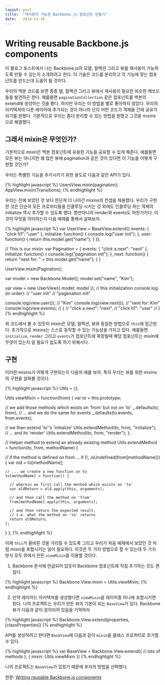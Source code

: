 ```yaml
---
layout: post 
title:  "재사용이 가능한 Backbone.js 컴포넌트 만들기"
date:   2014-11-16
---
```


# Writing reusable Backbone.js components

이 블로그 포스트에서 나는 Backbone.js의 모델, 컬렉션 그리고 뷰를 재사용이 가능하도록 만들 수 있는지 소개하려고 한다. 이 기술은 코드를 분리하고 각 기능에 맞는 컴포넌트를 만드는데 도움이 될 것이다.

우리의 백본 코드를 보면 종종 델, 컬렉션 그리고 뷰에서 재사용이 필요한 비슷한 메쏘드들을 발견하곤 한다. 예를들면 ```paginationCollection``` 같은 컴포넌트를 백본의 extend에 생성하는 것을 봤다. 하지만 우리는 이 방법을 별로 좋아하지 않았다. 우리의 아키텍쳐의 다른 레이어에 추가되는 것이 아니라 단지 어떤 코드가 객체들 간에 공유가 되기를 원했다. 기본적으로 우리는 좀더 분리할 수 있는 방법을 원했고 그것을 mixins 으로 해결했다. 

## 그래서 mixin은 무엇인가?

기본적으로 mixin은 백본 컴포넌트에 유용한 기능을 공유할 수 있게 해준다. 예를들면 모든 뷰는 아니지만 꽤 많은 뷰에 pagination과 같은 것이 있다면 이 기능을 어떻게 구현할 것인가?

우리는 특별한 기능을 추가시키기 위한 용도로 다음과 같은 API가 있다.

{% highlight javascript %}
UsersView.mixin(pagination);
AppView.mixin(Transitions);
{% endhighlight %}

우리는 전에 보았던 것 보다 한단게 더 나아간 mixins의 컨셉을 채용했다. 우리가 구현한 것은 단순히 모든 프로퍼티들을 인클루딩 시키는 것 외에도 인클루딩 하는 객체의 initialize 역시 추가할 수 있도록 했다. 뿐만아니라 render와 events도 마찬가지다. 이것이 무엇을 의미하는지 다음 예제를 통해서 살펴보자.

{% highlight javascript %}
var UserView = BaseView.extend({
  events: {
    "click h1": "user"
  },
  initialize: function() {
    console.log("user init");
  },
  user: function() {
    return this.model.get("name");
  }
});

// This is our mixin:
var Pagination = {
  events: {
    "click a.next": "next"
  },
  initialize: function() {
    console.log("pagination init");
  },
  next: function() {
    return "next for: " + this.model.get("name");
  }
}

UserView.mixin(Pagination);

var model = new Backbone.Model();
model.set("name", "Kim");

var view = new UserView({ model: model });
// this initialization console.log (in order):
// "user init"
// "pagenation init"

console.log(view.user()); // "Kim"
console.log(view.next()); // "next for: Kim"
console.log(view.events); // {
                          //    "click a.next": "next",
                          //    "click h1": "user"
                          // }
{% endhighlight %}

위 코드에서 볼 수 있듯이 mixin은 모델, 컬렉션, 뷰와 동일한 방법으로 ```this```에 접근한다. 추가적으로 mixins는 스스로 동작할 수 있는 가능성을 가지고 있다. 예를들면 ```initialize```, ```render``` 그리고 ```events```가 컴포넌트에 확장될때 해당 컴포넌트는 mixin에 무엇이 있는지 알 필요가 없도록 하기 위해서다.

## 구현

이러한 mixins가 어떻게 구현되는지 다음의 예를 보자. 특히 우리는 뷰를 위한 mixins의 구현을 살펴볼 것이다.

{% highlight javascript %}
Utils = {};

Utils.viewMixin = function(from) {
  var to = this.prototype;

  // we add those methods which exists on 'from' but not on 'to'
  _.defaults(to, from);
  // ... and we do the same for events
  _.defaults(to.events, from.events);

  // we then extend 'to''s 'initialize'
  Utils.extendMethod(to, from, "initialize");
  // ... and its 'render'
  Utils.extendMethod(to, from, "render");
};

// Helper method to extend an already existing method
Utils.extendMethod = function(to, from, methodName) {

  // if the method is defined on from ...
  if (!_.isUndefined(from[methodName])) {
    var old = to[methodName];

    // ... we create a new function on to
    to[methodName] = function() {

      // wherein we first call the method which exists on 'to'
      var oldReturn = old.apply(this, arguments);

      // and then call the method on 'from'
      from[methodName].apply(this, arguments);

      // and then return the expected result,
      // i.e. what the method on 'to' returns
      return oldReturn;
    };
  }
};
{% endhighlight %}

이제 ```this```가 올바른 것을 가리킬 수 있도록 그리고 우리가 처음 예제에서 보았던 것 처럼 mixin을 포함시키는 일이 필요하다. 이것은 두 가지 방법으로 할 수 있는데 두 가지 방식 모두 위에서 만든 ```viewMixin```을 이용할 것이다.

1. Backbone 문서에 언급되어 있듯이 Backbone 컴포넌트에 직접 추가하는 것도 괜찮다. 

  {% highlight javascript %}
  Backbone.View.mixin = Utils.viewMixin;
  {% endhighlight %}

2. 만약 레이어드 아키텍쳐를 생성했다면 ```viewMixin```을 레이어중 하나에 포함시키면 된다. 나의 프로젝트는 우리가 만든 뷰의 기본이 되는 ```BaseView```가 있다. Backbone 뷰가 다음과 같이 정의되어 있음을 기억하라

  {% highlight javascript %}
  Backbone.View.extend(properties, [classProperties])
  {% endhighlight %}

  API를 생성하려고 한다면 ```BaseView```에 다음과 같이 ```mixin```을 클래스 프로퍼티로 추가할 수 있다.

  {% highlight javascript %}
  var BaseView = Backbone.View.extend({
    // lots of methods
  }, {
    mixin: Utils.viewMixin
  })
  {% endhighlight %}

나의 프로젝트는 ```BaseView```가 있었기 때문에 후자의 방법을 선택했다.

원문: [Writing reusable Backbone.js components](http://open.bekk.no/mixins-in-backbone)
